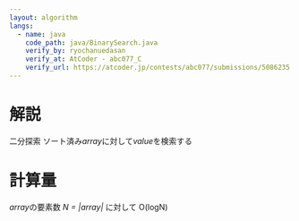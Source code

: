 ```yaml
---
layout: algorithm
langs:
  - name: java
    code_path: java/BinarySearch.java
    verify_by: ryochanuedasan
    verify_at: AtCoder - abc077_C
    verify_url: https://atcoder.jp/contests/abc077/submissions/5086235
---
```


# 解説

二分探索
ソート済み*array*に対して*value*を検索する

# 計算量

*array*の要素数 _N = |array|_ に対して
O(logN)
